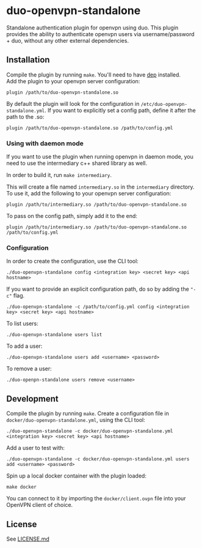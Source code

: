 # duo-openvpn-standalone
Standalone authentication plugin for openvpn using duo.
This plugin provides the ability to authenticate openvpn users via username/password + duo, without any other external dependencies.

## Installation
Compile the plugin by running `make`. You'll need to have [dep](https://github.com/golang/dep) installed.  
Add the plugin to your openvpn server configuration:
```
plugin /path/to/duo-openvpn-standalone.so
```
By default the plugin will look for the configuration in `/etc/duo-openvpn-standalone.yml`.
If you want to explicitly set a config path, define it after the path to the .so:
```
plugin /path/to/duo-openvpn-standalone.so /path/to/config.yml
```

### Using with daemon mode
If you want to use the plugin when running openvpn in daemon mode, you need to use the intermediary c++ shared library as well.

In order to build it, run `make intermediary`.

This will create a file named `intermediary.so` in the `intermediary` directory.
To use it, add the following to your openvpn server configuration:
```
plugin /path/to/intermediary.so /path/to/duo-openvpn-standalone.so
```
To pass on the config path, simply add it to the end:
```
plugin /path/to/intermediary.so /path/to/duo-openvpn-standalone.so /path/to/config.yml
```

### Configuration
In order to create the configuration, use the CLI tool:
```
./duo-openvpn-standalone config <integration key> <secret key> <api hostname>
```

If you want to provide an explicit configuration path, do so by adding the `"-c"` flag.
```
./duo-openvpn-standalone -c /path/to/config.yml config <integration key> <secret key> <api hostname>
```

To list users:
```
./duo-openvpn-standalone users list
```

To add a user:
```
./duo-openvpn-standalone users add <username> <password>
```

To remove a user:
```
./duo-openpn-standalone users remove <username>
```

## Development
Compile the plugin by running `make`.
Create a configuration file in `docker/duo-openvpn-standalone.yml`, using the CLI tool:
```
./duo-openvpn-standalone -c docker/duo-openvpn-standalone.yml <integration key> <secret key> <api hostname>
```
Add a user to test with:
```
./duo-openvpn-standalone -c docker/duo-openvpn-standalone.yml users add <username> <password>
```
Spin up a local docker container with the plugin loaded:
```
make docker
```
You can connect to it by importing the `docker/client.ovpn` file into your OpenVPN client of choice.

## License
See [LICENSE.md](LICENSE.md)
